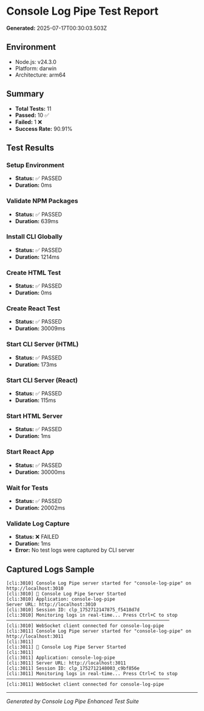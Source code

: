 # Console Log Pipe Test Report

**Generated:** 2025-07-17T00:30:03.503Z

## Environment

- Node.js: v24.3.0
- Platform: darwin
- Architecture: arm64

## Summary

- **Total Tests:** 11
- **Passed:** 10 ✅
- **Failed:** 1 ❌
- **Success Rate:** 90.91%

## Test Results

### Setup Environment

- **Status:** ✅ PASSED
- **Duration:** 0ms

### Validate NPM Packages

- **Status:** ✅ PASSED
- **Duration:** 639ms

### Install CLI Globally

- **Status:** ✅ PASSED
- **Duration:** 1214ms

### Create HTML Test

- **Status:** ✅ PASSED
- **Duration:** 0ms

### Create React Test

- **Status:** ✅ PASSED
- **Duration:** 30009ms

### Start CLI Server (HTML)

- **Status:** ✅ PASSED
- **Duration:** 173ms

### Start CLI Server (React)

- **Status:** ✅ PASSED
- **Duration:** 115ms

### Start HTML Server

- **Status:** ✅ PASSED
- **Duration:** 1ms

### Start React App

- **Status:** ✅ PASSED
- **Duration:** 30000ms

### Wait for Tests

- **Status:** ✅ PASSED
- **Duration:** 20002ms

### Validate Log Capture

- **Status:** ❌ FAILED
- **Duration:** 1ms
- **Error:** No test logs were captured by CLI server

## Captured Logs Sample

```
[cli:3010] Console Log Pipe server started for "console-log-pipe" on http://localhost:3010
[cli:3010] 🚀 Console Log Pipe Server Started
[cli:3010] Application: console-log-pipe
Server URL: http://localhost:3010
[cli:3010] Session ID: clp_1752712147875_f5418d7d
[cli:3010] Monitoring logs in real-time... Press Ctrl+C to stop
────────────────────────────────────────────────────────────
[cli:3010] WebSocket client connected for console-log-pipe
[cli:3011] Console Log Pipe server started for "console-log-pipe" on http://localhost:3011
[cli:3011]
[cli:3011] 🚀 Console Log Pipe Server Started
[cli:3011]
[cli:3011] Application: console-log-pipe
[cli:3011] Server URL: http://localhost:3011
[cli:3011] Session ID: clp_1752712148003_c9bf856e
[cli:3011] Monitoring logs in real-time... Press Ctrl+C to stop
────────────────────────────────────────────────────────────
[cli:3011] WebSocket client connected for console-log-pipe
```

---

_Generated by Console Log Pipe Enhanced Test Suite_
